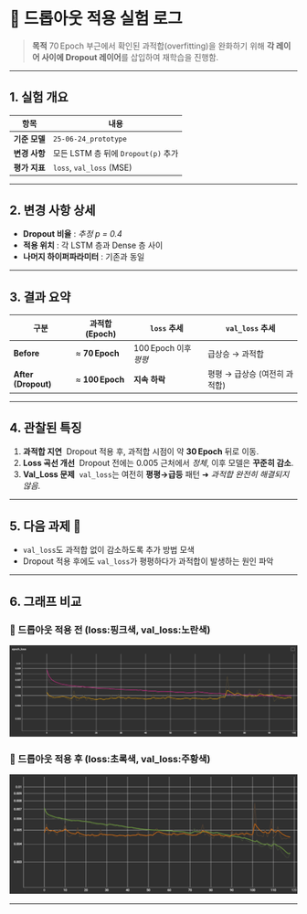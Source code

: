 # 🧪 드롭아웃 적용 실험 로그

> **목적**
> 70 Epoch 부근에서 확인된 과적합(overfitting)을 완화하기 위해 **각 레이어 사이에 Dropout 레이어**를 삽입하여 재학습을 진행함.

---

## 1. 실험 개요

| 항목        | 내용                           |
| --------- | ---------------------------- |
| **기준 모델** | `25-06-24_prototype`         |
| **변경 사항** | 모든 LSTM 층 뒤에 `Dropout(p)` 추가 |
| **평가 지표** | `loss`, `val_loss` (MSE)     |

---

## 2. 변경 사항 상세

* **Dropout 비율** : *추정 p = 0.4*
* **적용 위치** : 각 LSTM 층과 Dense 층 사이
* **나머지 하이퍼파라미터** : 기존과 동일

---

## 3. 결과 요약

| 구분                  | 과적합(Epoch)      | `loss` 추세         | `val_loss` 추세      |
| ------------------- | --------------- | ----------------- | ------------------ |
| **Before**          | ≈ **70 Epoch**  | 100 Epoch 이후 *평평* | 급상승 → 과적합          |
| **After (Dropout)** | ≈ **100 Epoch** | **지속 하락**         | 평평 → 급상승 (여전히 과적합) |

---

## 4. 관찰된 특징

1. **과적합 지연**  Dropout 적용 후, 과적합 시점이 약 **30 Epoch** 뒤로 이동.
2. **Loss 곡선 개선**  Dropout 전에는 0.005 근처에서 *정체*, 이후 모델은 **꾸준히 감소**.
3. **Val\_Loss 문제**  `val_loss`는 여전히 **평평→급등** 패턴 ➜ *과적합 완전히 해결되지 않음*.

---

## 5. 다음 과제 📌

* `val_loss`도 과적합 없이 감소하도록 추가 방법 모색
* Dropout 적용 후에도 `val_loss`가 평평하다가 과적합이 발생하는 원인 파악
---

## 6. 그래프 비교

### 🔹 드롭아웃 **적용 전** (loss:핑크색, val_loss:노란색) 

![Loss & Val\_Loss (Before)](../images/25-06-24_prototype.png)

### 🔸 드롭아웃 **적용 후** (loss:초록색, val_loss:주황색)

![Loss & Val\_Loss (After Dropout)](../images/25-06-25_dropout.png)

---
